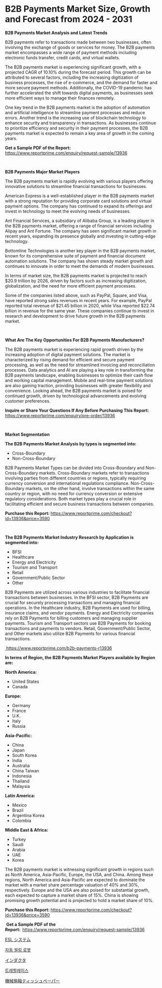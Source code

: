 <p><h1>B2B Payments Market Size, Growth and Forecast from 2024 - 2031</h1></p><p><strong>B2B Payments Market Analysis and Latest Trends</strong></p>
<p><p>B2B payments refer to transactions made between two businesses, often involving the exchange of goods or services for money. The B2B payments market encompasses a wide range of payment methods including electronic funds transfer, credit cards, and virtual wallets.</p><p>The B2B payments market is experiencing significant growth, with a projected CAGR of 10.10% during the forecast period. This growth can be attributed to several factors, including the increasing digitization of business processes, the rise of e-commerce, and the demand for faster and more secure payment methods. Additionally, the COVID-19 pandemic has further accelerated the shift towards digital payments, as businesses seek more efficient ways to manage their finances remotely.</p><p>One key trend in the B2B payments market is the adoption of automation and artificial intelligence to streamline payment processes and reduce errors. Another trend is the increasing use of blockchain technology to enhance security and transparency in transactions. As businesses continue to prioritize efficiency and security in their payment processes, the B2B payments market is expected to remain a key area of growth in the coming years.</p></p>
<p><strong>Get a Sample PDF of the Report:&nbsp;</strong> <a href="https://www.reportprime.com/enquiry/request-sample/13936">https://www.reportprime.com/enquiry/request-sample/13936</a></p>
<p>&nbsp;</p>
<p><strong>B2B Payments Major Market Players</strong></p>
<p><p>The B2B payments market is rapidly evolving with various players offering innovative solutions to streamline financial transactions for businesses. </p><p>American Express is a well-established player in the B2B payments market with a strong reputation for providing corporate card solutions and virtual payment options. The company has continued to expand its offerings and invest in technology to meet the evolving needs of businesses.</p><p>Ant Financial Services, a subsidiary of Alibaba Group, is a leading player in the B2B payments market, offering a range of financial services including Alipay and Ant Fortune. The company has seen significant market growth in recent years, expanding its presence globally and investing in cutting-edge technology.</p><p>Bottomline Technologies is another key player in the B2B payments market, known for its comprehensive suite of payment and financial document automation solutions. The company has shown steady market growth and continues to innovate in order to meet the demands of modern businesses.</p><p>In terms of market size, the B2B payments market is projected to reach $20.9 trillion by 2026, driven by factors such as increasing digitization, globalization, and the need for more efficient payment processes.</p><p>Some of the companies listed above, such as PayPal, Square, and Visa, have reported strong sales revenues in recent years. For example, PayPal reported total revenue of $21.45 billion in 2020, while Visa reported $22.74 billion in revenue for the same year. These companies continue to invest in research and development to drive future growth in the B2B payments market.</p></p>
<p>&nbsp;</p>
<p><strong>What Are The Key Opportunities For B2B Payments Manufacturers?</strong></p>
<p><p>The B2B payments market is experiencing rapid growth driven by the increasing adoption of digital payment solutions. The market is characterized by rising demand for efficient and secure payment processing, as well as the need for streamlined invoicing and reconciliation processes. Data analytics and AI are playing a key role in transforming the B2B payments landscape, enabling businesses to optimize their cash flow and working capital management. Mobile and real-time payment solutions are also gaining traction, providing businesses with greater flexibility and convenience. Looking ahead, the B2B payments market is poised for continued growth, driven by technological advancements and evolving customer preferences.</p></p>
<p><strong>Inquire or Share Your Questions If Any Before Purchasing This Report:</strong> <a href="https://www.reportprime.com/enquiry/pre-order/13936">https://www.reportprime.com/enquiry/pre-order/13936</a></p>
<p>&nbsp;</p>
<p><strong>Market Segmentation</strong></p>
<p><strong>The B2B Payments Market Analysis by types is segmented into:</strong></p>
<p><ul><li>Cross-Boundary</li><li>Non-Cross-Boundary</li></ul></p>
<p><p>B2B Payments Market Types can be divided into Cross-Boundary and Non-Cross-Boundary markets. Cross-Boundary markets refer to transactions involving parties from different countries or regions, typically requiring currency conversion and international regulations compliance. Non-Cross-Boundary markets, on the other hand, involve transactions within the same country or region, with no need for currency conversion or extensive regulatory considerations. Both market types play a crucial role in facilitating efficient and secure business transactions between companies.</p></p>
<p><strong>Purchase this Report:&nbsp;</strong><a href="https://www.reportprime.com/checkout?id=13936&price=3590">https://www.reportprime.com/checkout?id=13936&price=3590</a></p>
<p>&nbsp;</p>
<p><strong>The B2B Payments Market Industry Research by Application is segmented into:</strong></p>
<p><ul><li>BFSI</li><li>Healthcare</li><li>Energy and Electricity</li><li>Tourism and Transport</li><li>Retail</li><li>Government/Public Sector</li><li>Other</li></ul></p>
<p><p>B2B Payments are utilized across various industries to facilitate financial transactions between businesses. In the BFSI sector, B2B Payments are crucial for securely processing transactions and managing financial operations. In the Healthcare industry, B2B Payments are used for billing, insurance claims, and vendor payments. Energy and Electricity companies rely on B2B Payments for billing customers and managing supplier payments. Tourism and Transport sectors use B2B Payments for booking transactions and payments to vendors. Retail, Government/Public Sector, and Other markets also utilize B2B Payments for various financial transactions.</p></p>
<p><a href="https://www.reportprime.com/b2b-payments-r13936">&nbsp;https://www.reportprime.com/b2b-payments-r13936</a></p>
<p><strong>In terms of Region, the B2B Payments Market Players available by Region are:</strong></p>
<p>
    <p> <strong> North America: </strong>
        <ul>
            <li>United States</li>
            <li>Canada</li>
        </ul>
        </p> 
    <p> <strong> Europe: </strong>
        <ul>
            <li>Germany</li>
            <li>France</li>
            <li>U.K.</li>
            <li>Italy</li>
            <li>Russia</li>
        </ul>
        </p> 
    <p> <strong> Asia-Pacific: </strong>
        <ul>
            <li>China</li>
            <li>Japan</li>
            <li>South Korea</li>
            <li>India</li>
            <li>Australia</li>
            <li>China Taiwan</li>
            <li>Indonesia</li>
            <li>Thailand</li>
            <li>Malaysia</li>
        </ul>
        </p> 
    <p> <strong> Latin America: </strong>
        <ul>
            <li>Mexico</li>
            <li>Brazil</li>
            <li>Argentina Korea</li>
            <li>Colombia</li>
        </ul>
        </p> 
    <p> <strong> Middle East & Africa: </strong>
        <ul>
            <li>Turkey</li>
            <li>Saudi</li>
            <li>Arabia</li>
            <li>UAE</li>
            <li>Korea</li>
        </ul>
    </p>
    </p>
<p><p>The B2B payments market is witnessing significant growth in regions such as North America, Asia-Pacific, Europe, the USA, and China. Among these regions, North America and Asia-Pacific are expected to dominate the market with a market share percentage valuation of 40% and 30%, respectively. Europe and the USA are also poised for substantial growth, each expected to capture a market share of 15%. China is showing promising growth potential and is projected to hold a market share of 10%.</p></p>
<p><strong>Purchase this Report: </strong><a href="https://www.reportprime.com/checkout?id=13936&price=3590">https://www.reportprime.com/checkout?id=13936&price=3590</a></p>
<p>&nbsp;<strong>Get a Sample PDF of the Report:&nbsp;&nbsp;</strong><a href="https://www.reportprime.com/enquiry/request-sample/13936">https://www.reportprime.com/enquiry/request-sample/13936</a></p>
<p><strong></strong></p>
<p><p><a href="https://medium.com/@kaiyohnson76845/esl%E3%82%B7%E3%82%B9%E3%83%86%E3%83%A0%E5%B8%82%E5%A0%B4%E5%88%86%E6%9E%90-%E3%81%9D%E3%81%AEcagr-%E5%B8%82%E5%A0%B4%E3%82%BB%E3%82%B0%E3%83%A1%E3%83%B3%E3%83%86%E3%83%BC%E3%82%B7%E3%83%A7%E3%83%B3-%E3%81%8A%E3%82%88%E3%81%B3%E3%82%B0%E3%83%AD%E3%83%BC%E3%83%90%E3%83%AB%E7%94%A3%E6%A5%AD%E6%A6%82%E8%A6%81-fee671c228e8">ESL システム</a></p><p><a href="https://medium.com/@fabiancobuc20222022/%EC%9E%90%EB%8F%99-%EB%B0%80%EB%B4%89-%EB%A1%9C%EB%B4%87-%EC%8B%9C%EC%9E%A5-%EC%A0%84%EB%A7%9D-%EC%82%B0%EC%97%85-%EA%B0%9C%EC%9A%94-%EB%B0%8F-%EC%98%88%EC%B8%A1-2024%EB%85%84%EB%B6%80%ED%84%B0-2031%EB%85%84%EA%B9%8C%EC%A7%80-f1d1512ea985">자동 씰링 로봇</a></p><p><a href="https://github.com/EstaSprer20231/Market-Research-Report-List-1/blob/main/210447424907.md">インダクタ</a></p><p><a href="https://medium.com/@codinchelcea2022/%ED%8A%B8%EB%A0%88%ED%95%A0%EB%9D%BC%EC%95%84%EC%A0%9C-%EC%8B%9C%EC%9E%A5-%EC%84%B1%EA%B3%B5%EC%A0%81%EC%9D%B8-%EB%B9%84%EC%A6%88%EB%8B%88%EC%8A%A4-%EC%A0%84%EB%9E%B5-%EC%98%88%EC%B8%A1-2031%EB%85%84%EA%B9%8C%EC%A7%80-2ff7219de0b9">트레할레이스</a></p><p><a href="https://medium.com/@redsalmon1949/%E6%A9%9F%E6%A2%B0%E3%82%B0%E3%83%AC%E3%83%BC%E3%82%B8%E3%83%A5%E7%B4%99%E5%B8%82%E5%A0%B4%E3%81%AE%E3%82%B7%E3%82%A7%E3%82%A2%E3%81%AE%E9%80%B2%E5%8C%96%E3%81%A8%E5%B8%82%E5%A0%B4%E6%88%90%E9%95%B7%E3%83%88%E3%83%AC%E3%83%B3%E3%83%89-2024%E5%B9%B4-2031%E5%B9%B4-d5290eaa69cb">機械施釉ティッシュペーパー</a></p></p>